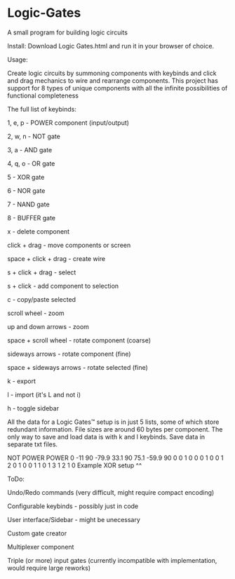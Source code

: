 # Logic-Gates
A small program for building logic circuits

Install: Download Logic Gates.html and run it in your browser of choice.

Usage:

Create logic circuits by summoning components with keybinds and click and drag mechanics to wire and rearrange components.
This project has support for 8 types of unique components with all the infinite possibilities of functional completeness

The full list of keybinds:

1, e, p - POWER component (input/output)

2, w, n - NOT gate

3, a - AND gate

4, q, o - OR gate

5 - XOR gate

6 - NOR gate

7 - NAND gate

8 - BUFFER gate

x - delete component

click + drag - move components or screen

space + click + drag - create wire

s + click + drag - select

s + click - add component to selection

c - copy/paste selected

scroll wheel - zoom

up and down arrows - zoom

space + scroll wheel - rotate component (coarse)

sideways arrows - rotate component (fine)

space + sideways arrows - rotate selected (fine)

k - export

l - import (it's L and not i)

h - toggle sidebar


All the data for a Logic Gates™ setup is in just 5 lists, some of which store redundant information. File sizes are around 60 bytes per component. The only way to save and load data is with k and l keybinds. Save data in separate txt files.

NOT POWER POWER 0 -11 90 -79.9 33.1 90 75.1 -59.9 90 0 0 1 0 0 0 1 0 0 1 2 0 1 0 0 1 1 0 1 3 1 2 1 0
Example XOR setup ^^

ToDo:

Undo/Redo commands (very difficult, might require compact encoding)

Configurable keybinds - possibly just in code

User interface/Sidebar - might be unecessary

Custom gate creator

Multiplexer component

Triple (or more) input gates (currently incompatible with implementation, would require large reworks)
